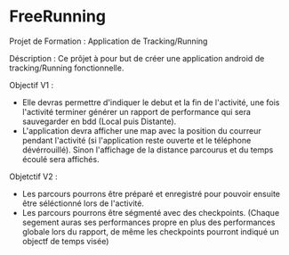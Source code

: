 # FreeRunning

Projet de Formation : Application de Tracking/Running

Déscription : 
Ce prôjet à pour but de créer une application android de tracking/Running fonctionnelle.

Objectif V1 :
- Elle devras permettre d'indiquer le debut et la fin de l'activité, une fois l'activité terminer générer un rapport de performance qui sera sauvegarder en bdd (Local puis Distante).
- L'application devra afficher une map avec la position du courreur pendant l'activité (si l'application reste ouverte et le téléphone dévérrouillé). Sinon l'affichage de la distance parcourus et du temps écoulé sera affichés.

Objetctif V2 :
- Les parcours pourrons être préparé et enregistré pour pouvoir ensuite être séléctionné lors de l'activité.
- Les parcours pourrons être ségmenté avec des checkpoints. (Chaque segement auras ses performances propre en plus des performances globale lors du rapport, de même les checkpoints pourront indiqué un objectf de temps visée)
